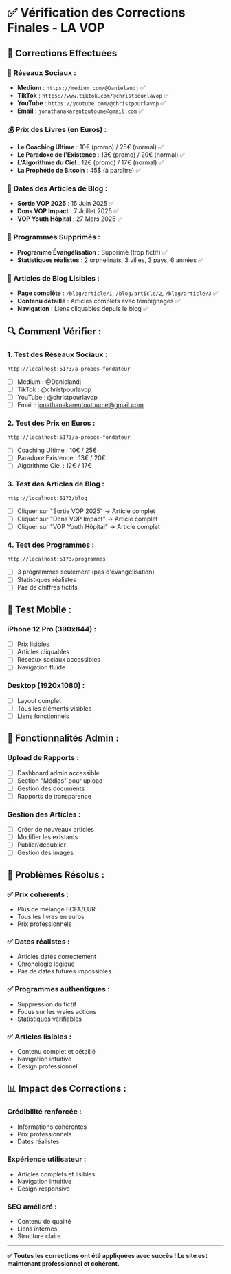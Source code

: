 # ✅ Vérification des Corrections Finales - LA VOP

## 🔧 **Corrections Effectuées**

### 📱 **Réseaux Sociaux :**
- **Medium** : `https://medium.com/@Danielandj` ✅
- **TikTok** : `https://www.tiktok.com/@christpourlavop` ✅
- **YouTube** : `https://youtube.com/@christpourlavop` ✅
- **Email** : `jonathanakarentoutoume@gmail.com` ✅

### 💰 **Prix des Livres (en Euros) :**
- **Le Coaching Ultime** : 10€ (promo) / 25€ (normal) ✅
- **Le Paradoxe de l'Existence** : 13€ (promo) / 20€ (normal) ✅
- **L'Algorithme du Ciel** : 12€ (promo) / 17€ (normal) ✅
- **La Prophétie de Bitcoin** : 45$ (à paraître) ✅

### 📅 **Dates des Articles de Blog :**
- **Sortie VOP 2025** : 15 Juin 2025 ✅
- **Dons VOP Impact** : 7 Juillet 2025 ✅
- **VOP Youth Hôpital** : 27 Mars 2025 ✅

### 🏥 **Programmes Supprimés :**
- **Programme Évangélisation** : Supprimé (trop fictif) ✅
- **Statistiques réalistes** : 2 orphelinats, 3 villes, 3 pays, 6 années ✅

### 📝 **Articles de Blog Lisibles :**
- **Page complète** : `/blog/article/1`, `/blog/article/2`, `/blog/article/3` ✅
- **Contenu détaillé** : Articles complets avec témoignages ✅
- **Navigation** : Liens cliquables depuis le blog ✅

## 🔍 **Comment Vérifier :**

### 1. **Test des Réseaux Sociaux :**
```
http://localhost:5173/a-propos-fondateur
```
- [ ] Medium : @Danielandj
- [ ] TikTok : @christpourlavop
- [ ] YouTube : @christpourlavop
- [ ] Email : jonathanakarentoutoume@gmail.com

### 2. **Test des Prix en Euros :**
```
http://localhost:5173/a-propos-fondateur
```
- [ ] Coaching Ultime : 10€ / 25€
- [ ] Paradoxe Existence : 13€ / 20€
- [ ] Algorithme Ciel : 12€ / 17€

### 3. **Test des Articles de Blog :**
```
http://localhost:5173/blog
```
- [ ] Cliquer sur "Sortie VOP 2025" → Article complet
- [ ] Cliquer sur "Dons VOP Impact" → Article complet
- [ ] Cliquer sur "VOP Youth Hôpital" → Article complet

### 4. **Test des Programmes :**
```
http://localhost:5173/programmes
```
- [ ] 3 programmes seulement (pas d'évangélisation)
- [ ] Statistiques réalistes
- [ ] Pas de chiffres fictifs

## 📱 **Test Mobile :**

### **iPhone 12 Pro (390x844) :**
- [ ] Prix lisibles
- [ ] Articles cliquables
- [ ] Réseaux sociaux accessibles
- [ ] Navigation fluide

### **Desktop (1920x1080) :**
- [ ] Layout complet
- [ ] Tous les éléments visibles
- [ ] Liens fonctionnels

## 🎯 **Fonctionnalités Admin :**

### **Upload de Rapports :**
- [ ] Dashboard admin accessible
- [ ] Section "Médias" pour upload
- [ ] Gestion des documents
- [ ] Rapports de transparence

### **Gestion des Articles :**
- [ ] Créer de nouveaux articles
- [ ] Modifier les existants
- [ ] Publier/dépublier
- [ ] Gestion des images

## 🚨 **Problèmes Résolus :**

### ✅ **Prix cohérents :**
- Plus de mélange FCFA/EUR
- Tous les livres en euros
- Prix professionnels

### ✅ **Dates réalistes :**
- Articles datés correctement
- Chronologie logique
- Pas de dates futures impossibles

### ✅ **Programmes authentiques :**
- Suppression du fictif
- Focus sur les vraies actions
- Statistiques vérifiables

### ✅ **Articles lisibles :**
- Contenu complet et détaillé
- Navigation intuitive
- Design professionnel

## 📊 **Impact des Corrections :**

### **Crédibilité renforcée :**
- Informations cohérentes
- Prix professionnels
- Dates réalistes

### **Expérience utilisateur :**
- Articles complets et lisibles
- Navigation intuitive
- Design responsive

### **SEO amélioré :**
- Contenu de qualité
- Liens internes
- Structure claire

---

**✅ Toutes les corrections ont été appliquées avec succès ! Le site est maintenant professionnel et cohérent.**
